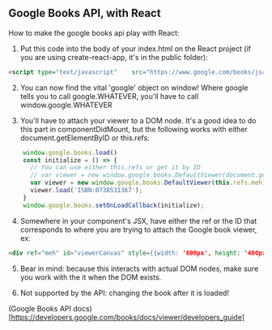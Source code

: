 ## Google Books API, with React

How to make the google books api play with React:

1. Put this code into the body of your index.html on the React project (if you are using create-react-app, it's in the public folder):
```html
<script type="text/javascript"    src="https://www.google.com/books/jsapi.js"></script>
```

2. You can now find the vital 'google' object on window! Where google tells you to call google.WHATEVER, you'll have to call window.google.WHATEVER

3. You'll have to attach your viewer to a DOM node. It's a good idea to do this part in componentDidMount, but the following works with either document.getElementByID or this.refs:

```javascript
    window.google.books.load()
    const initialize = () => {
      // You can use either this.refs or get it by ID
      // var viewer = new window.google.books.DefaultViewer(document.getElementById('viewerCanvas'));
      var viewer = new window.google.books.DefaultViewer(this.refs.meh);
      viewer.load('ISBN:0738531367');
    } 
    window.google.books.setOnLoadCallback(initialize);
```

4. Somewhere in your component's JSX, have either the ref or the ID that corresponds to where you are trying to attach the Google book viewer, ex:
```html
<div ref="meh" id="viewerCanvas" style={{width: '600px', height: '400px'}}></div> 
```

5. Bear in mind: because this interacts with actual DOM nodes, make sure you work with the it when the DOM exists.

6. Not supported by the API: changing the book after it is loaded! 

(Google Books API docs)[https://developers.google.com/books/docs/viewer/developers_guide]

